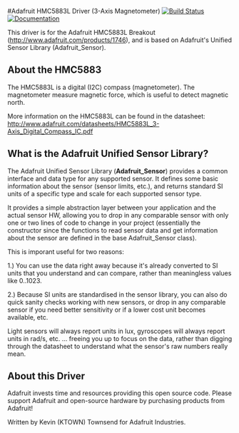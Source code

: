 #Adafruit HMC5883L Driver (3-Axis Magnetometer) [![Build Status](https://github.com/adafruit/Adafruit_HMC5883_Unified/workflows/Arduino%20Library%20CI/badge.svg)](https://github.com/adafruit/Adafruit_HMC5883_Unified/actions)[![Documentation](https://github.com/adafruit/ci-arduino/blob/master/assets/doxygen_badge.svg)](http://adafruit.github.io/Adafruit_HMC5883_Unified/html/index.html)

This driver is for the Adafruit HMC5883L Breakout (http://www.adafruit.com/products/1746), and is based on Adafruit's Unified Sensor Library (Adafruit_Sensor).

## About the HMC5883 ##

The HMC5883L is a digital (I2C) compass (magnetometer).  The magnetometer measure magnetic force, which is useful to detect magnetic north.

More information on the HMC5883L can be found in the datasheet: http://www.adafruit.com/datasheets/HMC5883L_3-Axis_Digital_Compass_IC.pdf

## What is the Adafruit Unified Sensor Library? ##

The Adafruit Unified Sensor Library (**Adafruit_Sensor**) provides a common interface and data type for any supported sensor.  It defines some basic information about the sensor (sensor limits, etc.), and returns standard SI units of a specific type and scale for each supported sensor type.

It provides a simple abstraction layer between your application and the actual sensor HW, allowing you to drop in any comparable sensor with only one or two lines of code to change in your project (essentially the constructor since the functions to read sensor data and get information about the sensor are defined in the base Adafruit_Sensor class).

This is imporant useful for two reasons:

1.) You can use the data right away because it's already converted to SI units that you understand and can compare, rather than meaningless values like 0..1023.

2.) Because SI units are standardised in the sensor library, you can also do quick sanity checks working with new sensors, or drop in any comparable sensor if you need better sensitivity or if a lower cost unit becomes available, etc. 

Light sensors will always report units in lux, gyroscopes will always report units in rad/s, etc. ... freeing you up to focus on the data, rather than digging through the datasheet to understand what the sensor's raw numbers really mean.

## About this Driver ##

Adafruit invests time and resources providing this open source code.  Please support Adafruit and open-source hardware by purchasing products from Adafruit!

Written by Kevin (KTOWN) Townsend for Adafruit Industries.
